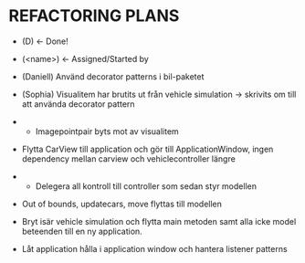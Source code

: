 # REFACTORING PLANS

- (D) <- Done!
- (\<name\>) <- Assigned/Started by

- (Daniell) Använd decorator patterns i bil-paketet

- (Sophia) Visualitem har brutits ut från vehicle simulation -> skrivits om till att använda decorator pattern 
- - Imagepointpair byts mot av visualitem
- Flytta CarView till application och gör till ApplicationWindow, ingen dependency mellan carview och vehiclecontroller längre
- - Delegera all kontroll till controller som sedan styr modellen
- Out of bounds, updatecars, move flyttas till modellen
- Bryt isär vehicle simulation och flytta main metoden samt alla icke model beteenden till en ny application.
- Låt application hålla i application window och hantera listener patterns 
  